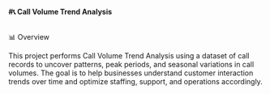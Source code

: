 **#📞 Call Volume Trend Analysis**

<br>
📊 Overview

<br>

This project performs Call Volume Trend Analysis using a dataset of call records to uncover patterns, peak periods, and seasonal variations in call volumes. The goal is to help businesses understand customer interaction trends over time and optimize staffing, support, and operations accordingly.


